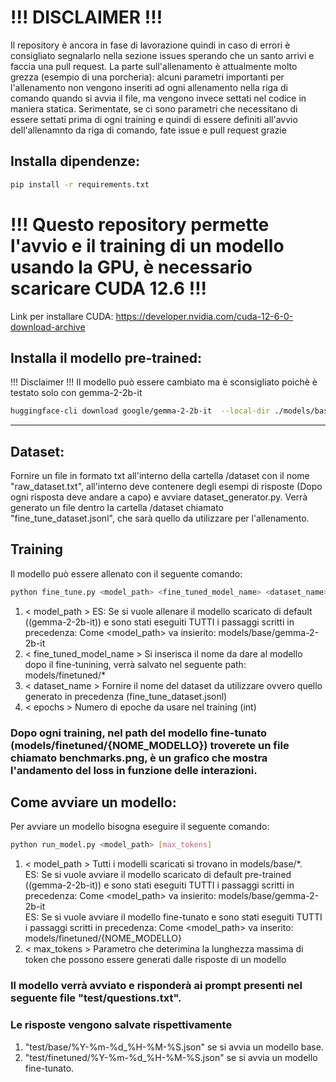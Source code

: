 # !!! DISCLAIMER !!!
Il repository è ancora in fase di lavorazione quindi in caso di errori è consigliato segnalarlo nella sezione issues sperando che un santo arrivi e faccia una pull request.
La parte sull'allenamento è attualmente molto grezza (esempio di una porcheria): alcuni parametri importanti per l'allenamento non vengono inseriti ad ogni allenamento nella riga di comando quando si avvia il file, ma vengono invece settati nel codice
in maniera statica.
Serimentate, se ci sono parametri che necessitano di essere settati prima di ogni training e quindi di essere definiti all'avvio dell'allenamnto da riga di comando, fate issue e pull request grazie

## Installa dipendenze:
```bash 
pip install -r requirements.txt
```
# !!! Questo repository permette l'avvio e il training di un modello usando la GPU, è necessario scaricare CUDA 12.6 !!!
Link per installare CUDA:
https://developer.nvidia.com/cuda-12-6-0-download-archive


## Installa il modello pre-trained:
!!! Disclaimer !!!
Il modello può essere cambiato ma è sconsigliato poichè è testato solo con gemma-2-2b-it
```bash
huggingface-cli download google/gemma-2-2b-it  --local-dir ./models/base/gemma-2-2b-it
```

---------------------------------------------------------------

## Dataset:
Fornire un file in formato txt all'interno della cartella /dataset con il nome "raw_dataset.txt", all'interno deve contenere degli esempi di risposte (Dopo ogni risposta deve andare a capo) e avviare dataset_generator.py.
Verrà generato un file dentro la cartella /dataset chiamato "fine_tune_dataset.jsonl", che sarà quello da utilizzare per l'allenamento.

## Training
Il modello può essere allenato con il seguente comando:
```bash
python fine_tune.py <model_path> <fine_tuned_model_name> <dataset_name> <epochs>
```
1. < model_path >
ES: Se si vuole allenare il modello scaricato di default ((gemma-2-2b-it)) e sono stati eseguiti TUTTI i passaggi scritti in precedenza:
Come <model_path> va insierito: models/base/gemma-2-2b-it
2. < fine_tuned_model_name >
Si inserisca il nome da dare al modello dopo il fine-tunining, verrà salvato nel seguente path:
models/finetuned/*
3. < dataset_name >
Fornire il nome del dataset da utilizzare ovvero quello generato in precedenza (fine_tune_dataset.jsonl)
4. < epochs >
Numero di epoche da usare nel training (int)

### Dopo ogni training, nel path del modello fine-tunato (models/finetuned/{NOME_MODELLO}) troverete un file chiamato benchmarks.png, è un grafico che mostra l'andamento del loss in funzione delle interazioni.

## Come avviare un modello:
Per avviare un modello bisogna eseguire il seguente comando:
```bash
python run_model.py <model_path> [max_tokens]
```
1. < model_path >
Tutti i modelli scaricati si trovano in models/base/*.<br>
ES: Se si vuole avviare il modello scaricato di default pre-trained ((gemma-2-2b-it)) e sono stati eseguiti TUTTI i passaggi scritti in precedenza:
Come <model_path> va insierito: models/base/gemma-2-2b-it<br>
ES: Se si vuole avviare il modello fine-tunato e sono stati eseguiti TUTTI i passaggi scritti in precedenza:
Come <model_path> va inserito: models/finetuned/{NOME_MODELLO}
2. < max_tokens >
Parametro che deterimina la lunghezza massima di token che possono essere generati dalle risposte di un modello

### Il modello verrà avviato e risponderà ai prompt presenti nel seguente file "test/questions.txt".
### Le risposte vengono salvate rispettivamente
1. "test/base/%Y-%m-%d_%H-%M-%S.json" se si avvia un modello base.
2. "test/finetuned/%Y-%m-%d_%H-%M-%S.json" se si avvia un modello fine-tunato.
